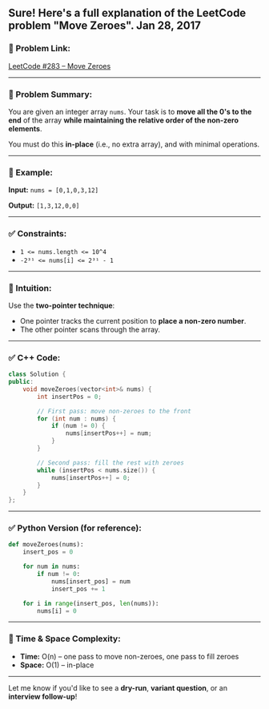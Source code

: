 Sure! Here's a full explanation of the LeetCode problem **"Move Zeroes"**.
Jan 28, 2017
---

### 🔗 Problem Link:

[LeetCode #283 – Move Zeroes](https://leetcode.com/problems/move-zeroes/description/)

---

### 🧾 Problem Summary:

You are given an integer array `nums`.
Your task is to **move all the 0's to the end** of the array **while maintaining the relative order of the non-zero elements**.

You must do this **in-place** (i.e., no extra array), and with minimal operations.

---

### 🔄 Example:

**Input:**
`nums = [0,1,0,3,12]`

**Output:**
`[1,3,12,0,0]`

---

### ✅ Constraints:

* `1 <= nums.length <= 10^4`
* `-2³¹ <= nums[i] <= 2³¹ - 1`

---

### 🧠 Intuition:

Use the **two-pointer technique**:

* One pointer tracks the current position to **place a non-zero number**.
* The other pointer scans through the array.

---

### ✅ C++ Code:

```cpp
class Solution {
public:
    void moveZeroes(vector<int>& nums) {
        int insertPos = 0;

        // First pass: move non-zeroes to the front
        for (int num : nums) {
            if (num != 0) {
                nums[insertPos++] = num;
            }
        }

        // Second pass: fill the rest with zeroes
        while (insertPos < nums.size()) {
            nums[insertPos++] = 0;
        }
    }
};
```

---

### ✅ Python Version (for reference):

```python
def moveZeroes(nums):
    insert_pos = 0

    for num in nums:
        if num != 0:
            nums[insert_pos] = num
            insert_pos += 1

    for i in range(insert_pos, len(nums)):
        nums[i] = 0
```

---

### 🧠 Time & Space Complexity:

* **Time:** O(n) – one pass to move non-zeroes, one pass to fill zeroes
* **Space:** O(1) – in-place

---

Let me know if you'd like to see a **dry-run**, **variant question**, or an **interview follow-up**!
